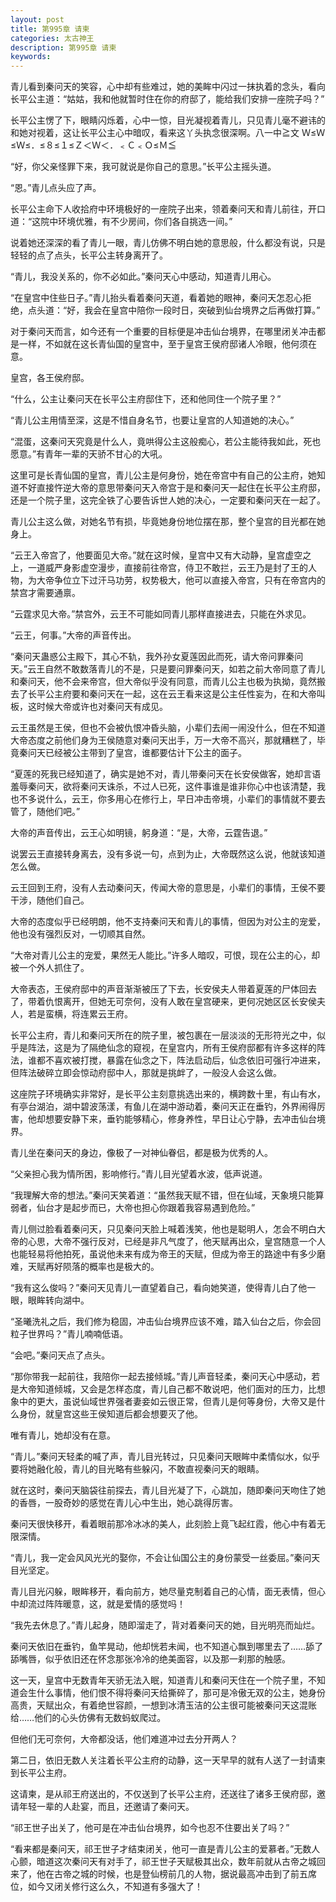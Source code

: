 ```yaml
---
layout: post
title: 第995章 请柬
categories: 太古神王
description: 第995章 请柬
keywords:
---
```


青儿看到秦问天的笑容，心中却有些难过，她的美眸中闪过一抹执着的念头，看向长平公主道：“姑姑，我和他就暂时住在你的府邸了，能给我们安排一座院子吗？”

长平公主愣了下，眼睛闪烁着，心中一惊，目光凝视着青儿，只见青儿毫不避讳的和她对视着，这让长平公主心中暗叹，看来这丫头执念很深啊。八一中≧文 Ｗ≤Ｗ≤Ｗ≤．≤８≤１≤Ｚ＜Ｗ＜．﹤Ｃ﹤Ｏ≤Ｍ≦

“好，你父亲怪罪下来，我可就说是你自己的意思。”长平公主摇头道。

“恩。”青儿点头应了声。

长平公主命下人收拾府中环境极好的一座院子出来，领着秦问天和青儿前往，开口道：“这院中环境优雅，有不少房间，你们各自挑选一间。”

说着她还深深的看了青儿一眼，青儿仿佛不明白她的意思般，什么都没有说，只是轻轻的点了点头，长平公主转身离开了。

“青儿，我没关系的，你不必如此。”秦问天心中感动，知道青儿用心。

“在皇宫中住些日子。”青儿抬头看着秦问天道，看着她的眼神，秦问天怎忍心拒绝，点头道：“好，我会在皇宫中陪你一段时日，突破到仙台境界之后再做打算。”

对于秦问天而言，如今还有一个重要的目标便是冲击仙台境界，在哪里闭关冲击都是一样，不如就在这长青仙国的皇宫中，至于皇宫王侯府邸诸人冷眼，他何须在意。

皇宫，各王侯府邸。

“什么，公主让秦问天在长平公主府邸住下，还和他同住一个院子里？”

“青儿公主用情至深，这是不惜自身名节，也要让皇宫的人知道她的决心。”

“混蛋，这秦问天究竟是什么人，竟哄得公主这般痴心，若公主能待我如此，死也愿意。”有青年一辈的天骄不甘心的大吼。

这里可是长青仙国的皇宫，青儿公主是何身份，她在帝宫中有自己的公主府，她知道不好直接忤逆大帝的意思带秦问天入帝宫于是和秦问天一起住在长平公主府邸，还是一个院子里，这完全铁了心要告诉世人她的决心，一定要和秦问天在一起了。

青儿公主这么做，对她名节有损，毕竟她身份地位摆在那，整个皇宫的目光都在她身上。

“云王入帝宫了，他要面见大帝。”就在这时候，皇宫中又有大动静，皇宫虚空之上，一道威严身影虚空漫步，直接前往帝宫，侍卫不敢拦，云王乃是封了王的人物，为大帝争位立下过汗马功劳，权势极大，他可以直接入帝宫，只有在帝宫内的禁宫才需要通禀。

“云霆求见大帝。”禁宫外，云王不可能如同青儿那样直接进去，只能在外求见。

“云王，何事。”大帝的声音传出。

“秦问天蛊惑公主殿下，其心不轨，我外孙女夏莲因此而死，请大帝问罪秦问天。”云王自然不敢数落青儿的不是，只是要问罪秦问天，如若之前大帝同意了青儿和秦问天，他不会来帝宫，但大帝似乎没有同意，而青儿公主也极为执拗，竟然搬去了长平公主府要和秦问天在一起，这在云王看来这是公主任性妄为，在和大帝叫板，这时候大帝或许也对秦问天有成见。

云王虽然是王侯，但也不会被仇恨冲昏头脑，小辈们去闹一闹没什么，但在不知道大帝态度之前他们身为王侯随意对秦问天出手，万一大帝不高兴，那就糟糕了，毕竟秦问天已经被公主带到了皇宫，谁都要估计下公主的面子。

“夏莲的死我已经知道了，确实是她不对，青儿带秦问天在长安侯做客，她却言语羞辱秦问天，欲将秦问天诛杀，不过人已死，这件事谁是谁非你心中也该清楚，我也不多说什么，云王，你多用心在修行上，早日冲击帝境，小辈们的事情就不要去管了，随他们吧。”

大帝的声音传出，云王心如明镜，躬身道：“是，大帝，云霆告退。”

说罢云王直接转身离去，没有多说一句，点到为止，大帝既然这么说，他就该知道怎么做。

云王回到王府，没有人去动秦问天，传闻大帝的意思是，小辈们的事情，王侯不要干涉，随他们自己。

大帝的态度似乎已经明朗，他不支持秦问天和青儿的事情，但因为对公主的宠爱，他也没有强烈反对，一切顺其自然。

“大帝对青儿公主的宠爱，果然无人能比。”许多人暗叹，可恨，现在公主的心，却被一个外人抓住了。

大帝表态，王侯府邸中的声音渐渐被压了下去，长安侯夫人带着夏莲的尸体回去了，带着仇恨离开，但她无可奈何，没有人敢在皇宫硬来，更何况她区区长安侯夫人，若是蛮横，将连累云王府。

长平公主府，青儿和秦问天所在的院子里，被包裹在一层淡淡的无形符光之中，似乎是阵法，这是为了隔绝仙念的窥视，在皇宫内，所有王侯府邸都有许多这样的阵法，谁都不喜欢被打搅，暴露在仙念之下，阵法启动后，仙念依旧可强行冲进来，但阵法破碎立即会惊动府邸中人，那就是挑衅了，一般没人会这么做。

这座院子环境确实非常好，是长平公主刻意挑选出来的，横跨数十里，有山有水，有亭台湖泊，湖中碧波荡漾，有鱼儿在湖中游动着，秦问天正在垂钓，外界闹得厉害，他却想要安静下来，垂钓能够精心，修身养性，早日让心宁静，去冲击仙台境界。

青儿坐在秦问天的身边，像极了一对神仙眷侣，都是极为优秀的人。

“父亲担心我为情所困，影响修行。”青儿目光望着水波，低声说道。

“我理解大帝的想法。”秦问天笑着道：“虽然我天赋不错，但在仙域，天象境只能算弱者，仙台才是起步而已，大帝也担心你跟着我容易遇到危险。”

青儿侧过脸看着秦问天，只见秦问天脸上喊着浅笑，他也是聪明人，怎会不明白大帝的心思，大帝不强行反对，已经是非凡气度了，他天赋再出众，皇宫随意一个人也能轻易将他拍死，虽说他未来有成为帝王的天赋，但成为帝王的路途中有多少磨难，天赋再好陨落的概率也是极大的。

“我有这么俊吗？”秦问天见青儿一直望着自己，看向她笑道，使得青儿白了他一眼，眼眸转向湖中。

“圣曦洗礼之后，我们修为稳固，冲击仙台境界应该不难，踏入仙台之后，你会回粒子世界吗？”青儿喃喃低语。

“会吧。”秦问天点了点头。

“那你带我一起前往，我陪你一起去接倾城。”青儿声音轻柔，秦问天心中感动，若是大帝知道倾城，又会是怎样态度，青儿自己都不敢说吧，他们面对的压力，比想象中的更大，虽说仙域世界强者妻妾如云很正常，但青儿是何等身份，大帝又是什么身份，就皇宫这些王侯知道后都会想要灭了他。

唯有青儿，她却没有在意。

“青儿。”秦问天轻柔的喊了声，青儿目光转过，只见秦问天眼眸中柔情似水，似乎要将她融化般，青儿的目光略有些躲闪，不敢直视秦问天的眼睛。

就在这时，秦问天脑袋往前探去，青儿目光凝了下，心跳加，随即秦问天吻住了她的香唇，一股奇妙的感觉在青儿心中生出，她心跳得厉害。

秦问天很快移开，看着眼前那冷冰冰的美人，此刻脸上竟飞起红霞，他心中有着无限深情。

“青儿，我一定会风风光光的娶你，不会让仙国公主的身份蒙受一丝委屈。”秦问天目光坚定。

青儿目光闪躲，眼眸移开，看向前方，她尽量克制着自己的心情，面无表情，但心中却流过阵阵暖意，这，就是爱情的感觉吗！

“我先去休息了。”青儿起身，随即溜走了，背对着秦问天的她，目光明亮而灿烂。

秦问天依旧在垂钓，鱼竿晃动，他却恍若未闻，也不知道心飘到哪里去了……舔了舔嘴唇，似乎依旧还在怀念那张冷冷的绝美面容，以及那一刹那的触感。

这一天，皇宫中无数青年天骄无法入眠，知道青儿和秦问天住在一个院子里，不知道会生什么事情，他们恨不得将秦问天给撕碎了，那可是冷傲无双的公主，她身份高贵，天赋出众，有着绝世容颜，一想到冰清玉洁的公主很可能被秦问天这混账给……他们的心头仿佛有无数蚂蚁爬过。

但他们无可奈何，大帝都没话，他们难道冲过去分开两人？

第二日，依旧无数人关注着长平公主府的动静，这一天早早的就有人送了一封请柬到长平公主府。

这请柬，是从祁王府送出的，不仅送到了长平公主府，还送往了诸多王侯府邸，邀请年轻一辈的人赴宴，而且，还邀请了秦问天。

“祁王世子出关了，他可是在冲击仙台境界，如今也忍不住要出关了吗？”

“看来都是秦问天，祁王世子才结束闭关，他可一直是青儿公主的爱慕者。”无数人心颤，暗道这次秦问天有对手了，祁王世子天赋极其出众，数年前就从古帝之城回来了，他在古帝之城的时候，也是登仙榜前几的人物，据说最高冲击到了前五席位，如今又闭关修行这么久，不知道有多强大了！
